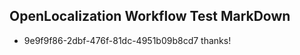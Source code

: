 ## OpenLocalization Workflow Test MarkDown
* 9e9f9f86-2dbf-476f-81dc-4951b09b8cd7 thanks!

<!--HONumber=Aug16_HO1-->


